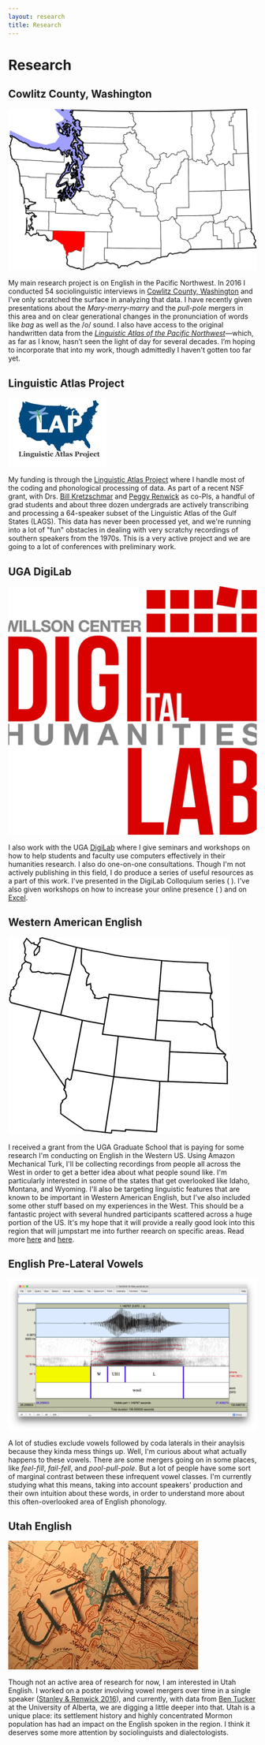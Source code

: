```yaml
---
layout: research
title: Research
---
```


# Research

<div class="research">
<h2>Cowlitz County, Washington</h2>
<img src="images/projects/cowlitz.png" alt="Cowlitz County">
<p>My main research project is on English in the Pacific Northwest. In 2016 I conducted 54 sociolinguistic interviews in <a href="https://www.google.com/maps/place/Cowlitz+County,+WA/@46.1203776,-123.0089545,10z/data=!3m1!4b1!4m5!3m4!1s0x549415fb272f02b1:0x925df86af59a9d68!8m2!3d46.1746472!4d-122.7746902" title="Cowlitz County, Washington">Cowlitz County, Washington</a> and I’ve only scratched the surface in analyzing that data. I have recently given presentations about the <i>Mary-merry-marry</i> and the <i>pull-pole</i> mergers in this area and on clear generational changes in the pronunciation of words like <i>bag</i> as well as the /o/ sound. I also have access to the original handwritten data from the <em><a href="https://scholar.google.com/scholar?hl=en&amp;q=%22Linguistic+Atlas+of+the+Pacific+Northwest%22&amp;btnG=&amp;as_sdt=1%2C11&amp;as_sdtp=">Linguistic Atlas of the Pacific Northwest</a></em>—which, as far as I know, hasn’t seen the light of day for several decades. I’m hoping to incorporate that into my work, though admittedly I haven't gotten too far yet.</p>
</div>

<div class="research">
<h2>Linguistic Atlas Project</h2>
<img src="images/projects/lap.jpg" alt="Linguistic Atlas Project Logo">
<p>My funding is through the <a href="http://www.lap.uga.edu/" title="Linguist Atlas Project">Linguistic Atlas Project</a> where I handle most of the coding and phonological processing of data. As part of a recent NSF grant, with Drs. <a href="https://www.english.uga.edu/directory/495/detail">Bill Kretzschmar</a> and <a href="https://faculty.franklin.uga.edu/mrenwick/about" title="Peggy Renwick">Peggy Renwick</a> as co-PIs, a handful of grad students and about three dozen undergrads are actively transcribing and processing a 64-speaker subset of the Linguistic Atlas of the Gulf States (LAGS). This data has never been processed yet, and we're running into a lot of "fun" obstacles in dealing with very scratchy recordings of southern speakers from the 1970s. This is a very active project and we are going to a lot of conferences with preliminary work.</p>
</div>

<div class="research">
<h2>UGA DigiLab</h2>
<img src="images/projects/digi.jpg" alt="DigiLab Logo">
<p>I also work with the UGA <a href="https://digi.uga.edu" title="DigiLab main page">DigiLab</a> where I give seminars and workshops on how to help students and faculty use computers effectively in their humanities research. I also do one-on-one consultations. Though I'm not actively publishing in this field, I do produce a series of useful resources as a part of this work. I've presented in the DigiLab Colloquium series (<a href="https://digi.uga.edu/news/build-a-better-project-digi-colloquium-review/" class="link" target="_blank" title="link to digi.uga.edu"></a>
<a href="/downloads/161002-DigiLab-flyer.pdf" class="flyer" target="_blank" title="open a pdf of the flyer for this presentation in a new window"></a>
<a href="/downloads/161006-DigiLab-slides.pptx" class="slides" title="download the powerpoint slides for this presentation"></a>). I've also given workshops on how to increase your online presence (<a href="https://digi.uga.edu/news/brandyourself/" class="link" target="_blank" title="link to digi.uga.edu"></a>
<a href="/downloads/161111-DigiLab-flyer.pdf" class="flyer" target="_blank" title="open a pdf of the flyer for this presentation in a new window"></a>
<a href="/downloads/161111-DigiLab-slides.pptx" class="slides" title="download the powerpoint slides for this presentation"></a>) and on <a href="/excel.html">Excel</a>.</p>
</div>

<div class="research">
<h2>Western American English</h2>
<img src="images/projects/west.png" alt="Western US states">
<p>I received a grant from the UGA Graduate School that is paying for some research I'm conducting on English in the Western US. Using Amazon Mechanical Turk, I'll be collecting recordings from people all across the West in order to get a better idea about what people sound like. I'm particularly interested in some of the states that get overlooked like Idaho, Montana, and Wyoming. I'll also be targeting linguistic features that are known to be important in Western American English, but I've also included some other stuff based on my experiences in the West. This should be a fantastic project with several hundred participants scattered across a huge portion of the US. It's my hope that it will provide a really good look into this region that will jumpstart me into further reearch on specific areas. Read more <a href="/blog/a-survey-of-western-american-english-using-mturk">here</a> and <a href="/blog/using-mturk">here</a>.</p>
</div>

<div class="research">
<h2>English Pre-Lateral Vowels</h2>
<img src="images/projects/laterals.png" alt="spectrogram of wool">
<p>A lot of studies exclude vowels followed by coda laterals in their anaylsis because they kinda mess things up. Well, I'm curious about what actually happens to these vowels. There are some mergers going on in some places, like <i>feel</i>-<i>fill</i>, <i>fail</i>-<i>fell</i>, and <i>pool</i>-<i>pull</i>-<i>pole</i>. But a lot of people have some sort of marginal contrast between these infrequent vowel classes. I'm currently studying what this means, taking into account speakers' production and their own intuition about these words, in order to understand more about this often-overlooked area of English phonology.</p>
</div>

<div class="research">
<h2>Utah English</h2>
<img src="images/projects/utah.jpg" alt="Utah">
<p>Though not an active area of research for now, I am interested in Utah English. I worked on a poster involving vowel mergers over time in a single speaker (<a href="https://www.academia.edu/26986601/Phonetic_Shift_ɔr_Phonemic_Change_American_English_mergers_over_40_years">Stanley &amp; Renwick 2016</a>), and currently, with data from <a href="https://sites.ualberta.ca/~bvtucker/">Ben Tucker</a> at the University of Alberta, we are digging a little deeper into that. Utah is a unique place: its settlement history and highly concentrated Mormon population has had an impact on the English spoken in the region. I think it deserves some more attention by sociolinguists and dialectologists.</p>
</div>